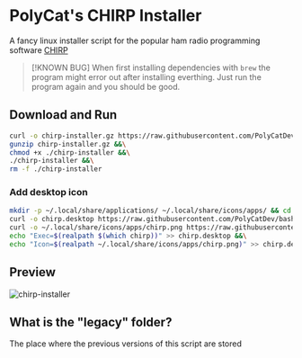 # PolyCat's CHIRP Installer
A fancy linux installer script for the popular ham radio programming software [CHIRP](https://chirpmyradio.com/)

>[!KNOWN BUG]
> When first installing dependencies with `brew` the program might error out after installing everthing. Just run the program again and you should be good.

## Download and Run
```bash
curl -o chirp-installer.gz https://raw.githubusercontent.com/PolyCatDev/bash-factory/refs/heads/main/CHIRP-Installer/chirp-installer.gz &&\
gunzip chirp-installer.gz &&\
chmod +x ./chirp-installer &&\
./chirp-installer &&\
rm -f ./chirp-installer
```

### Add desktop icon
```bash
mkdir -p ~/.local/share/applications/ ~/.local/share/icons/apps/ && cd ~/.local/share/applications/ &&\
curl -o chirp.desktop https://raw.githubusercontent.com/PolyCatDev/bash-factory/refs/heads/main/CHIRP-Installer/media/chirp.desktop &&\
curl -o ~/.local/share/icons/apps/chirp.png https://raw.githubusercontent.com/PolyCatDev/bash-factory/refs/heads/main/CHIRP-Installer/media/chirp.png &&\
echo "Exec=$(realpath $(which chirp))" >> chirp.desktop &&\
echo "Icon=$(realpath ~/.local/share/icons/apps/chirp.png)" >> chirp.desktop

```

## Preview
![chirp-installer](https://github.com/user-attachments/assets/b0d20bb5-aa9e-4ff9-8129-e8026f6a84f2)

## What is the "legacy" folder?
The place where the previous versions of this script are stored
